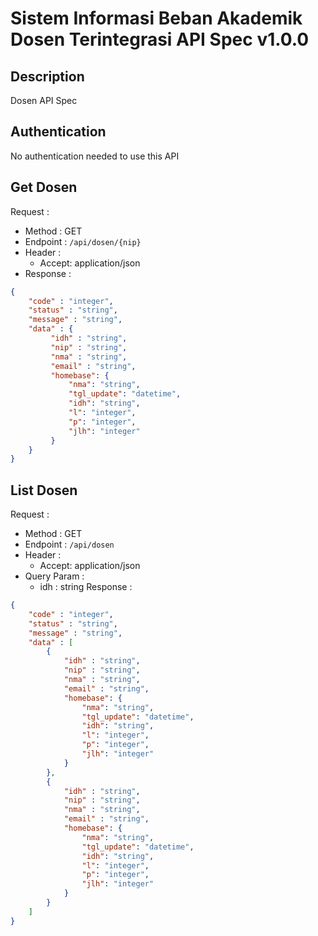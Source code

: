 # Sistem Informasi Beban Akademik Dosen Terintegrasi API Spec v1.0.0 

## Description
Dosen API Spec

## Authentication
No authentication needed to use this API

## Get Dosen
Request :
- Method : GET
- Endpoint : `/api/dosen/{nip}`
- Header :
    - Accept: application/json
- Response :

```json 
{
    "code" : "integer",
    "status" : "string",
    "message" : "string",
    "data" : {
         "idh" : "string",
         "nip" : "string",
         "nma" : "string",
         "email" : "string",
         "homebase": {
             "nma": "string",
             "tgl_update": "datetime",
             "idh": "string",
             "l": "integer",
             "p": "integer",
             "jlh": "integer"
         }
    }
}
```

## List Dosen
Request :
- Method : GET
- Endpoint : `/api/dosen`
- Header :
    - Accept: application/json
- Query Param :
    - idh : string
Response :

```json 
{
    "code" : "integer",
    "status" : "string",
    "message" : "string",
    "data" : [
        {
            "idh" : "string",
            "nip" : "string",
            "nma" : "string",
            "email" : "string",
            "homebase": {
                "nma": "string",
                "tgl_update": "datetime",
                "idh": "string",
                "l": "integer",
                "p": "integer",
                "jlh": "integer"
            }
        },
        {
            "idh" : "string",
            "nip" : "string",
            "nma" : "string",
            "email" : "string",
            "homebase": {
                "nma": "string",
                "tgl_update": "datetime",
                "idh": "string",
                "l": "integer",
                "p": "integer",
                "jlh": "integer"
            }
        }
    ]
}
```